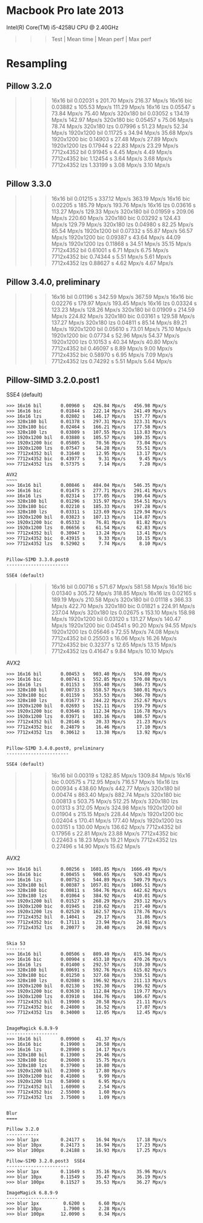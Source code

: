 Macbook Pro late 2013
=====================

Intel(R) Core(TM) i5-4258U CPU @ 2.40GHz

>>> Test          | Mean time  | Mean perf   | Max perf


Resampling
==========

Pillow 3.2.0
------------
>>> 16x16 bil       0.02031 s   201.70 Mpx/s   216.37 Mpx/s
>>> 16x16 bic       0.03882 s   105.53 Mpx/s   111.29 Mpx/s
>>> 16x16 lzs       0.05547 s    73.84 Mpx/s    75.40 Mpx/s
>>> 320x180 bil     0.03052 s   134.19 Mpx/s   142.97 Mpx/s
>>> 320x180 bic     0.05457 s    75.06 Mpx/s    78.74 Mpx/s
>>> 320x180 lzs     0.07996 s    51.23 Mpx/s    52.34 Mpx/s
>>> 1920x1200 bil   0.11725 s    34.94 Mpx/s    35.68 Mpx/s
>>> 1920x1200 bic   0.14903 s    27.48 Mpx/s    27.89 Mpx/s
>>> 1920x1200 lzs   0.17944 s    22.83 Mpx/s    23.29 Mpx/s
>>> 7712x4352 bil   0.91945 s     4.45 Mpx/s     4.49 Mpx/s
>>> 7712x4352 bic   1.12454 s     3.64 Mpx/s     3.68 Mpx/s
>>> 7712x4352 lzs   1.33199 s     3.08 Mpx/s     3.10 Mpx/s


Pillow 3.3.0
------------
>>> 16x16 bil       0.01215 s   337.12 Mpx/s   363.19 Mpx/s
>>> 16x16 bic       0.02205 s   185.79 Mpx/s   193.76 Mpx/s
>>> 16x16 lzs       0.03616 s   113.27 Mpx/s   129.33 Mpx/s
>>> 320x180 bil     0.01959 s   209.06 Mpx/s   220.60 Mpx/s
>>> 320x180 bic     0.03292 s   124.43 Mpx/s   129.79 Mpx/s
>>> 320x180 lzs     0.04980 s    82.25 Mpx/s    85.54 Mpx/s
>>> 1920x1200 bil   0.07332 s    55.87 Mpx/s    56.57 Mpx/s
>>> 1920x1200 bic   0.09387 s    43.64 Mpx/s    44.09 Mpx/s
>>> 1920x1200 lzs   0.11868 s    34.51 Mpx/s    35.15 Mpx/s
>>> 7712x4352 bil   0.61001 s     6.71 Mpx/s     6.75 Mpx/s
>>> 7712x4352 bic   0.74344 s     5.51 Mpx/s     5.61 Mpx/s
>>> 7712x4352 lzs   0.88627 s     4.62 Mpx/s     4.67 Mpx/s


Pillow 3.4.0, preliminary
------------
>>> 16x16 bil       0.01196 s   342.59 Mpx/s   367.59 Mpx/s
>>> 16x16 bic       0.02276 s   179.97 Mpx/s   193.45 Mpx/s
>>> 16x16 lzs       0.03324 s   123.23 Mpx/s   128.26 Mpx/s
>>> 320x180 bil     0.01909 s   214.59 Mpx/s   224.82 Mpx/s
>>> 320x180 bic     0.03161 s   129.58 Mpx/s   137.27 Mpx/s
>>> 320x180 lzs     0.04811 s    85.14 Mpx/s    89.21 Mpx/s
>>> 1920x1200 bil   0.05610 s    73.01 Mpx/s    75.10 Mpx/s
>>> 1920x1200 bic   0.07734 s    52.96 Mpx/s    54.37 Mpx/s
>>> 1920x1200 lzs   0.10153 s    40.34 Mpx/s    40.80 Mpx/s
>>> 7712x4352 bil   0.46097 s     8.89 Mpx/s     9.00 Mpx/s
>>> 7712x4352 bic   0.58970 s     6.95 Mpx/s     7.09 Mpx/s
>>> 7712x4352 lzs   0.74292 s     5.51 Mpx/s     5.64 Mpx/s


Pillow-SIMD 3.2.0.post1
-----------------------

SSE4 (default)
~~~~~~~~~~~~~~
>>> 16x16 bil       0.00960 s   426.84 Mpx/s   456.98 Mpx/s
>>> 16x16 bic       0.01844 s   222.14 Mpx/s   241.49 Mpx/s
>>> 16x16 lzs       0.02802 s   146.17 Mpx/s   157.77 Mpx/s
>>> 320x180 bil     0.01378 s   297.31 Mpx/s   323.31 Mpx/s
>>> 320x180 bic     0.02464 s   166.21 Mpx/s   177.58 Mpx/s
>>> 320x180 lzs     0.03809 s   107.55 Mpx/s   113.83 Mpx/s
>>> 1920x1200 bil   0.03880 s   105.57 Mpx/s   109.35 Mpx/s
>>> 1920x1200 bic   0.05805 s    70.56 Mpx/s    73.04 Mpx/s
>>> 1920x1200 lzs   0.07547 s    54.28 Mpx/s    55.51 Mpx/s
>>> 7712x4352 bil   0.31640 s    12.95 Mpx/s    13.17 Mpx/s
>>> 7712x4352 bic   0.43977 s     9.31 Mpx/s     9.45 Mpx/s
>>> 7712x4352 lzs   0.57375 s     7.14 Mpx/s     7.28 Mpx/s

AVX2
~~~~
>>> 16x16 bil       0.00846 s   484.04 Mpx/s   546.35 Mpx/s
>>> 16x16 bic       0.01475 s   277.71 Mpx/s   291.41 Mpx/s
>>> 16x16 lzs       0.02314 s   177.05 Mpx/s   190.64 Mpx/s
>>> 320x180 bil     0.01296 s   315.97 Mpx/s   354.51 Mpx/s
>>> 320x180 bic     0.02210 s   185.33 Mpx/s   197.28 Mpx/s
>>> 320x180 lzs     0.03311 s   123.69 Mpx/s   129.94 Mpx/s
>>> 1920x1200 bil   0.03823 s   107.13 Mpx/s   114.87 Mpx/s
>>> 1920x1200 bic   0.05332 s    76.81 Mpx/s    81.82 Mpx/s
>>> 1920x1200 lzs   0.06656 s    61.54 Mpx/s    62.83 Mpx/s
>>> 7712x4352 bil   0.30947 s    13.24 Mpx/s    13.41 Mpx/s
>>> 7712x4352 bic   0.43915 s     9.33 Mpx/s    10.15 Mpx/s
>>> 7712x4352 lzs   0.52902 s     7.74 Mpx/s     8.10 Mpx/s


Pillow-SIMD 3.3.0.post0
-----------------------

SSE4 (default)
~~~~~~~~~~~~~~
>>> 16x16 bil       0.00716 s   571.67 Mpx/s   581.58 Mpx/s
>>> 16x16 bic       0.01340 s   305.72 Mpx/s   318.85 Mpx/s
>>> 16x16 lzs       0.02165 s   189.19 Mpx/s   210.58 Mpx/s
>>> 320x180 bil     0.01118 s   366.33 Mpx/s   422.70 Mpx/s
>>> 320x180 bic     0.01821 s   224.91 Mpx/s   237.04 Mpx/s
>>> 320x180 lzs     0.02675 s   153.10 Mpx/s   158.98 Mpx/s
>>> 1920x1200 bil   0.03120 s   131.27 Mpx/s   140.47 Mpx/s
>>> 1920x1200 bic   0.04541 s    90.20 Mpx/s    94.55 Mpx/s
>>> 1920x1200 lzs   0.05646 s    72.55 Mpx/s    74.08 Mpx/s
>>> 7712x4352 bil   0.25503 s    16.06 Mpx/s    16.26 Mpx/s
>>> 7712x4352 bic   0.32377 s    12.65 Mpx/s    13.15 Mpx/s
>>> 7712x4352 lzs   0.41647 s     9.84 Mpx/s    10.10 Mpx/s

AVX2
~~~~
>>> 16x16 bil       0.00453 s   903.40 Mpx/s   934.09 Mpx/s
>>> 16x16 bic       0.00741 s   552.85 Mpx/s   570.08 Mpx/s
>>> 16x16 lzs       0.01153 s   355.40 Mpx/s   366.73 Mpx/s
>>> 320x180 bil     0.00733 s   558.57 Mpx/s   580.01 Mpx/s
>>> 320x180 bic     0.01159 s   353.53 Mpx/s   366.70 Mpx/s
>>> 320x180 lzs     0.01677 s   244.22 Mpx/s   252.67 Mpx/s
>>> 1920x1200 bil   0.02693 s   152.11 Mpx/s   159.79 Mpx/s
>>> 1920x1200 bic   0.03646 s   112.34 Mpx/s   116.78 Mpx/s
>>> 1920x1200 lzs   0.03971 s   103.16 Mpx/s   108.57 Mpx/s
>>> 7712x4352 bil   0.20146 s    20.33 Mpx/s    21.23 Mpx/s
>>> 7712x4352 bic   0.24879 s    16.46 Mpx/s    17.10 Mpx/s
>>> 7712x4352 lzs   0.30612 s    13.38 Mpx/s    13.92 Mpx/s


Pillow-SIMD 3.4.0.post0, preliminary
-----------------------

SSE4 (default)
~~~~~~~~~~~~~~
>>> 16x16 bil       0.00319 s  1282.85 Mpx/s  1309.84 Mpx/s
>>> 16x16 bic       0.00575 s   712.95 Mpx/s   716.57 Mpx/s
>>> 16x16 lzs       0.00934 s   438.60 Mpx/s   442.77 Mpx/s
>>> 320x180 bil     0.00474 s   863.40 Mpx/s   882.74 Mpx/s
>>> 320x180 bic     0.00813 s   503.75 Mpx/s   512.25 Mpx/s
>>> 320x180 lzs     0.01313 s   312.05 Mpx/s   324.98 Mpx/s
>>> 1920x1200 bil   0.01904 s   215.15 Mpx/s   228.44 Mpx/s
>>> 1920x1200 bic   0.02404 s   170.41 Mpx/s   177.40 Mpx/s
>>> 1920x1200 lzs   0.03151 s   130.00 Mpx/s   136.62 Mpx/s
>>> 7712x4352 bil   0.17956 s    22.81 Mpx/s    23.88 Mpx/s
>>> 7712x4352 bic   0.22463 s    18.23 Mpx/s    19.21 Mpx/s
>>> 7712x4352 lzs   0.27496 s    14.90 Mpx/s    15.62 Mpx/s

AVX2
~~~~
>>> 16x16 bil       0.00256 s  1601.85 Mpx/s  1666.49 Mpx/s
>>> 16x16 bic       0.00455 s   900.65 Mpx/s   920.43 Mpx/s
>>> 16x16 lzs       0.00752 s   544.89 Mpx/s   549.79 Mpx/s
>>> 320x180 bil     0.00387 s  1057.81 Mpx/s  1086.51 Mpx/s
>>> 320x180 bic     0.00811 s   504.76 Mpx/s   642.62 Mpx/s
>>> 320x180 lzs     0.01064 s   384.92 Mpx/s   410.01 Mpx/s
>>> 1920x1200 bil   0.01527 s   268.29 Mpx/s   293.12 Mpx/s
>>> 1920x1200 bic   0.01945 s   210.62 Mpx/s   217.40 Mpx/s
>>> 1920x1200 lzs   0.02520 s   162.57 Mpx/s   178.76 Mpx/s
>>> 7712x4352 bil   0.14041 s    29.17 Mpx/s    31.86 Mpx/s
>>> 7712x4352 bic   0.17111 s    23.94 Mpx/s    24.81 Mpx/s
>>> 7712x4352 lzs   0.20077 s    20.40 Mpx/s    20.98 Mpx/s


Skia 53
-------
>>> 16x16 bil       0.00506 s   809.49 Mpx/s   815.94 Mpx/s
>>> 16x16 bic       0.00904 s   453.10 Mpx/s   470.26 Mpx/s
>>> 16x16 lzs       0.01400 s   292.57 Mpx/s   310.30 Mpx/s
>>> 320x180 bil     0.00691 s   592.76 Mpx/s   615.02 Mpx/s
>>> 320x180 bic     0.01250 s   327.68 Mpx/s   338.51 Mpx/s
>>> 320x180 lzs     0.02080 s   196.92 Mpx/s   211.13 Mpx/s
>>> 1920x1200 bil   0.02130 s   192.30 Mpx/s   196.92 Mpx/s
>>> 1920x1200 bic   0.03630 s   112.84 Mpx/s   119.77 Mpx/s
>>> 1920x1200 lzs   0.03910 s   104.76 Mpx/s   106.67 Mpx/s
>>> 7712x4352 bil   0.19900 s    20.58 Mpx/s    21.11 Mpx/s
>>> 7712x4352 bic   0.24800 s    16.52 Mpx/s    17.07 Mpx/s
>>> 7712x4352 lzs   0.34000 s    12.05 Mpx/s    12.45 Mpx/s


ImageMagick 6.8.9-9
-------------------
>>> 16x16 bil       0.09900 s    41.37 Mpx/s
>>> 16x16 bic       0.19900 s    20.58 Mpx/s
>>> 16x16 lzs       0.28900 s    14.17 Mpx/s
>>> 320x180 bil     0.13900 s    29.46 Mpx/s
>>> 320x180 bic     0.26000 s    15.75 Mpx/s
>>> 320x180 lzs     0.37900 s    10.80 Mpx/s
>>> 1920x1200 bil   0.23000 s    17.80 Mpx/s
>>> 1920x1200 bic   0.41000 s     9.99 Mpx/s
>>> 1920x1200 lzs   0.58900 s     6.95 Mpx/s
>>> 7712x4352 bil   1.60900 s     2.54 Mpx/s
>>> 7712x4352 bic   2.55000 s     1.60 Mpx/s
>>> 7712x4352 lzs   3.75000 s     1.09 Mpx/s


Blur
====

Pillow 3.2.0
------------
>>> blur 1px        0.24177 s    16.94 Mpx/s    17.18 Mpx/s
>>> blur 10px       0.24173 s    16.94 Mpx/s    17.23 Mpx/s
>>> blur 100px      0.24188 s    16.93 Mpx/s    17.25 Mpx/s

Pillow-SIMD 3.2.0.post3  SSE4
-----------------------
>>> blur 1px        0.11649 s    35.16 Mpx/s    35.96 Mpx/s
>>> blur 10px       0.11549 s    35.47 Mpx/s    36.19 Mpx/s
>>> blur 100px      0.11527 s    35.53 Mpx/s    36.27 Mpx/s

ImageMagick 6.8.9-9
-------------------
>>> blur 1px         0.6200 s     6.60 Mpx/s
>>> blur 10px        1.7900 s     2.28 Mpx/s
>>> blur 100px      12.0090 s     0.34 Mpx/s
